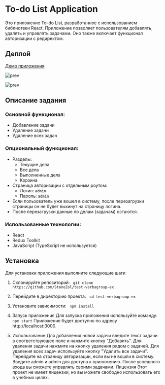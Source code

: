 # To-do List Application

Это приложение To-do List, разработанное с использованием библиотеки React. Приложение позволяет пользователям добавлять, удалять и управлять задачами. Оно также включает функционал авторизации c редиректом.

## Деплой

[Демо приложения](https://test-verbagroup-ex.vercel.app/)

![prev](https://i.ibb.co/YFdT1YZZ/840642424804864.webp)

![prev](https://i.ibb.co/p6Xq2mhL/8406804864.webp)

## Описание задания

### Основной функционал:
- Добавление задачи
- Удаление задачи
- Удаление всех задач

### Опциональный функционал:
- Разделы:
  - Текущие дела
  - Все дела
  - Выполненные дела
  - Корзина
- Страница авторизации с отдельным роутом:
  - Логин: `admin`
  - Пароль: `admin`
- Если пользователь уже вошел в систему, после перезагрузки страницы он не будет выкинут на страницу логина.
- После перезагрузки данные по делам (задачам) остаются.

### Использованные технологии:
- React
- Redux Toolkit
- JavaScript (TypeScript не используется)

## Установка

Для установки приложения выполните следующие шаги:

1. Склонируйте репозиторий:
   ``` git clone https://github.com/StoneZol/test-verbagroup-ex```

2. Перейдите в директорию проекта:
``` cd test-verbagroup-ex```
3. Установите зависимости:
``` npm install```
4. Запуск приложения
Для запуска приложения используйте команду:
``` npm start```
Приложение будет доступно по адресу http://localhost:3000.

5. Использование
Для добавления новой задачи введите текст задачи в соответствующее поле и нажмите кнопку "Добавить".
Для удаления задачи нажмите на кнопку удаления рядом с задачей.
Для удаления всех задач используйте кнопку "Удалить все задачи".
Перейдите на страницу авторизации, если вы не вошли в систему. Введите admin и admin для доступа к приложению.
После успешного входа вы сможете управлять своими задачами.
Лицензия
Этот проект не имеет лицензии, но вы можете свободно использовать его в учебных целях.
